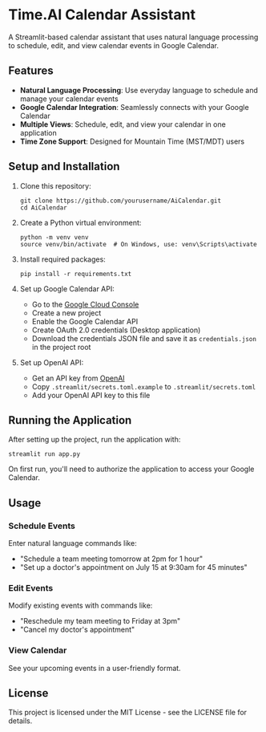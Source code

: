 # Time.AI Calendar Assistant

A Streamlit-based calendar assistant that uses natural language processing to schedule, edit, and view calendar events in Google Calendar.

## Features

- **Natural Language Processing**: Use everyday language to schedule and manage your calendar events
- **Google Calendar Integration**: Seamlessly connects with your Google Calendar
- **Multiple Views**: Schedule, edit, and view your calendar in one application
- **Time Zone Support**: Designed for Mountain Time (MST/MDT) users

## Setup and Installation

1. Clone this repository:
   ```
   git clone https://github.com/yourusername/AiCalendar.git
   cd AiCalendar
   ```

2. Create a Python virtual environment:
   ```
   python -m venv venv
   source venv/bin/activate  # On Windows, use: venv\Scripts\activate
   ```

3. Install required packages:
   ```
   pip install -r requirements.txt
   ```

4. Set up Google Calendar API:
   - Go to the [Google Cloud Console](https://console.cloud.google.com/)
   - Create a new project
   - Enable the Google Calendar API
   - Create OAuth 2.0 credentials (Desktop application)
   - Download the credentials JSON file and save it as `credentials.json` in the project root

5. Set up OpenAI API:
   - Get an API key from [OpenAI](https://platform.openai.com/)
   - Copy `.streamlit/secrets.toml.example` to `.streamlit/secrets.toml`
   - Add your OpenAI API key to this file

## Running the Application

After setting up the project, run the application with:

```
streamlit run app.py
```

On first run, you'll need to authorize the application to access your Google Calendar.

## Usage

### Schedule Events
Enter natural language commands like:
- "Schedule a team meeting tomorrow at 2pm for 1 hour"
- "Set up a doctor's appointment on July 15 at 9:30am for 45 minutes"

### Edit Events
Modify existing events with commands like:
- "Reschedule my team meeting to Friday at 3pm"
- "Cancel my doctor's appointment"

### View Calendar
See your upcoming events in a user-friendly format.

## License

This project is licensed under the MIT License - see the LICENSE file for details. 